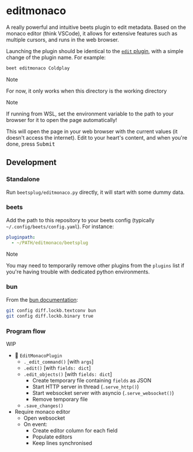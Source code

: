 # editmonaco

A really powerful and intuitive beets plugin to edit metadata.
Based on the monaco editor (think VSCode), it allows for extensive features such as multiple cursors, and runs in the web browser.

Launching the plugin should be identical to the [`edit` plugin](https://beets.readthedocs.io/en/latest/plugins/edit.html), with a simple change of the plugin name.
For example:

```bash
beet editmonaco Coldplay
```

> [!NOTE]
> For now, it only works when this directory is the working directory

> [!NOTE]
> If running from WSL, set the environment variable to the path to your browser for it to open the page automatically!

This will open the page in your web browser with the current values (it doesn't access the internet).
Edit to your heart's content, and when you're done, press <kbd>Submit</kbd>


## Development

### Standalone

Run `beetsplug/editmonaco.py` directly, it will start with some dummy data.

### beets

Add the path to this repository to your beets config (typically `~/.config/beets/config.yaml`). For instance:

```yaml
pluginpath:
  - ~/PATH/editmonaco/beetsplug
```

> [!NOTE]
> You may need to temporarily remove other plugins from the `plugins` list if you're having trouble with dedicated python environments.

### bun

From the [bun documentation](https://bun.sh/docs/install/lockfile):

```bash
git config diff.lockb.textconv bun
git config diff.lockb.binary true
```

### Program flow

WIP

- 󰌠 `EditMonacoPlugin`
  - `._edit_command()` [with `args`]
  - `.edit()` [with `fields: dict`]
  - `.edit_objects()` [with `fields: dict`]
    - Create temporary file containing `fields` as JSON
    - Start HTTP server in thread (`.serve_http()`)
    - Start websocket server with asyncio (`.serve_websocket()`)
    - Remove temporary file
  - `.save_changes()`
- Require monaco editor
  - Open websocket
  - On event:
    - Create editor column for each field
    - Populate editors
    - Keep lines synchronised
